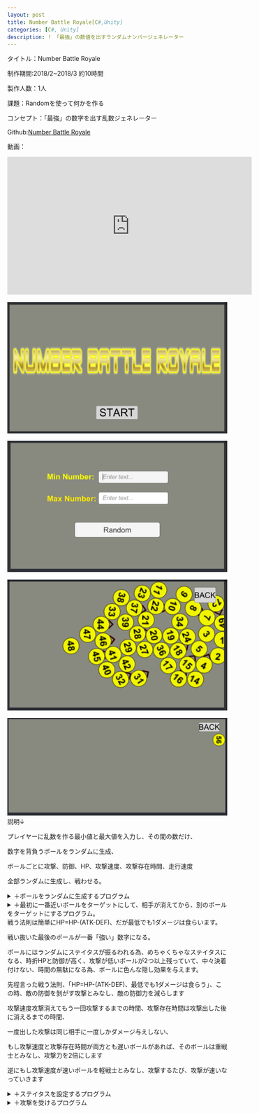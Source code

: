 ```yaml
---
layout: post
title: Number Battle Royale[C#,Unity]
categories: [C#, Unity]
description: ! 「最強」の数値を出すランダムナンバージェネレーター
---
```


タイトル：Number Battle Royale

制作期間:2018/2~2018/3 約10時間

製作人数：1人

課題：Randomを使って何かを作る

コンセプト：「最強」の数字を出す乱数ジェネレーター

Github:[Number Battle Royale](https://github.com/savioleung/nbr)

動画：

<iframe width="560" height="315" src="https://www.youtube.com/embed/aA_-_8ZVJHo" title="YouTube video player" frameborder="0" allow="accelerometer; autoplay; clipboard-write; encrypted-media; gyroscope; picture-in-picture" allowfullscreen></iframe>

![random1](https://raw.githubusercontent.com/savioleung/savioleung.github.io/master/images/randomNum/random_1.png)

![random2](https://raw.githubusercontent.com/savioleung/savioleung.github.io/master/images/randomNum/random_2.png)

![random3](https://raw.githubusercontent.com/savioleung/savioleung.github.io/master/images/randomNum/random_3.png)

![random4](https://raw.githubusercontent.com/savioleung/savioleung.github.io/master/images/randomNum/random_4.png)
説明↓

プレイヤーに乱数を作る最小値と最大値を入力し、その間の数だけ、

数字を背負うボールをランダムに生成、

ボールごとに攻撃、防御、HP、攻撃速度、攻撃存在時間、走行速度

全部ランダムに生成し、戦わせる。

<details>
    <summary>＋ボールをランダムに生成するプログラム</summary>
    {% highlight csharp %}
//ボールを生成
public void randomm()
{
	minn = int.Parse(min.text);
	maxn = int.Parse(max.text);
	n2 = maxn - minn + 1;
	for (int i = 0; i < n2; i++)
	{

		balltextc = balltextp.GetComponentInChildren<Text>();
		balltextc.text = minn.ToString();
		Instantiate(ball, new Vector3(Random.Range(-10.0f, 10.0f), Random.Range(-4.0f, 4.0f), 0), Quaternion.identity);
		minn++;
	}
	Debug.Log(n2);
	uui.SetActive(false);
	b2.SetActive(true);
}
{% endhighlight %}
</details>


<details>
    <summary>＋最初に一番近いボールをターゲットにして、相手が消えてから、別のボールをターゲットにするプログラム。</summary>
{% highlight csharp %}
	//移動
	void FindingBall()
	{
		if (nearObj == null)
		{
			nearObj = serchTag(gameObject, "ball");
			if (nearObj == null)
			{
				nearObj = this.gameObject;
			}
		}
		target = nearObj.transform.position;
		Vector3 norTar = (target - transform.position).normalized;
		float angle = Mathf.Atan2(norTar.y, norTar.x) * Mathf.Rad2Deg;

		Quaternion rotation = new Quaternion();
		rotation.eulerAngles = new Vector3(0, 0, angle - 90);
		transform.rotation = rotation;

		//move
		v.x = Mathf.Cos(Mathf.Deg2Rad * angle) * SPD;
		v.y = Mathf.Sin(Mathf.Deg2Rad * angle) * SPD;
		body.velocity = v;

	}
    //タグを探して、一番近いオブジェクトを返す
	GameObject serchTag(GameObject nowObj, string tagName)
	{
		float tmpDis = 0;
		float nearDis = 0;
		GameObject[] balls = GameObject.FindGameObjectsWithTag("ball");
		GameObject[] oballs = new GameObject[balls.Length - 1];
		int index = 0;

		for (int i = 0; i < balls.Length; i++)
		{
			if (balls[i] == this.gameObject)
				continue;

			oballs[index] = balls[i];
			index++;
		}
		if (oballs != null)
		{
			foreach (GameObject obs in oballs)
			{
				tmpDis = Vector3.Distance(obs.transform.position, nowObj.transform.position);
				if (nearDis == 0 || nearDis > tmpDis)
				{
					nearDis = tmpDis;
					targetObj = obs;
				}

			}
		}
		return targetObj;

	}
{% endhighlight %}
</details>
戦う法則は簡単にHP=HP-(ATK-DEF)、だが最低でも1ダメージは食らいます。

戦い抜いた最後のボールが一番「強い」数字になる。

ボールにはランダムにステイタスが振るわれる為、めちゃくちゃなステイタスになる、時折HPと防御が高く、攻撃が低いボールが2つ以上残っていて、中々決着付けない、時間の無駄になる為、ボールに色んな隠し効果を与えます。

先程言った戦う法則、「HP=HP-(ATK-DEF)、最低でも1ダメージは食らう」、この時、敵の防御を剝がす攻撃とみなし、敵の防御力を減らします

攻撃速度攻撃消えてもう一回攻撃するまでの時間、攻撃存在時間は攻撃出した後に消えるまでの時間、

一度出した攻撃は同じ相手に一度しかダメージ与えしない、

もし攻撃速度と攻撃存在時間が両方とも遅いボールがあれば、そのボールは重戦士とみなし、攻撃力を2倍にします

逆にもし攻撃速度が速いボールを軽戦士とみなし、攻撃するたび、攻撃が速いなっていきます

<details>
    <summary>＋ステイタスを設定するプログラム</summary>

{% highlight csharp %}
void Awake()
	{

		body = GetComponent<Rigidbody2D> ();
		nearObj = serchTag(gameObject, "ball");
		HP = Random.Range (1, 100);
		ATK = Random.Range (1, 100);
		DEF = Random.Range (1, 100);
		SPD = Random.Range (0.5f, 5.0f);
		ATS = Random.Range (0.1f, 3.0f);
		RSP = Random.Range (0.1f, 3.0f);
		if (ATS>= 1.7f&& RSP>=1.1f) {
			ATK*=2;
		}
		myatk.SetActive (false);

	}
{% endhighlight %}

↓攻撃するプログラム
{% highlight csharp %}
	//攻撃
	void attacking()
	{
		//atk

		atkTime += 1 * Time.deltaTime;
		if (atkTime >= ATS)
		{
			myatk.SetActive(true);
			reloadtime += 1 * Time.deltaTime;

			if (reloadtime >= RSP)
			{
				if (ATS <= 1.0f) { ATS -= 0.03f; }
				myatk.SetActive(false);
				reloadtime = 0;
				atkTime = 0;
			}
		}
	}
{% endhighlight %}
</details>

<details>
    <summary>＋攻撃を受けるプログラム</summary>

{% highlight csharp %}
	//HP計算
	void OnTriggerEnter2D(Collider2D other){
		if (other.gameObject.tag == "atk") {
			Debug.Log ("hit");

			float damg=other.gameObject.GetComponentInParent<findball> ().ATK -this.DEF;
			if (damg <= 1) {
				damg = 1;
				DEF -= 5;
			}
			HP -= damg;
		}
	}
{% endhighlight %}
</details>
